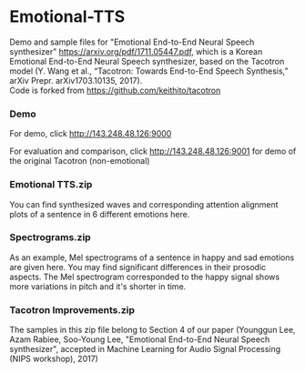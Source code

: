 # Emotional-TTS

Demo and sample files for "Emotional End-to-End Neural Speech synthesizer" https://arxiv.org/pdf/1711.05447.pdf, which is
a Korean Emotional End-to-End Neural Speech synthesizer, based on the Tacotron model (Y. Wang et al., “Tacotron: Towards End-to-End Speech Synthesis,” arXiv Prepr. arXiv1703.10135, 2017).  
Code is forked from https://github.com/keithito/tacotron

### Demo
For demo, click http://143.248.48.126:9000 


For evaluation and comparison, click http://143.248.48.126:9001 for demo of the original Tacotron (non-emotional)

### Emotional TTS.zip
You can find synthesized waves and corresponding attention alignment plots of a sentence in 6 different emotions here. 

### Spectrograms.zip
As an example, Mel spectrograms of a sentence in happy and sad emotions are given here. You may find significant differences in their prosodic aspects. The Mel spectrogram corresponded to the happy signal shows more variations in pitch and it's shorter in time.  

### Tacotron Improvements.zip
The samples in this zip file belong to Section 4 of our paper (Younggun Lee, Azam Rabiee, Soo-Young Lee, "Emotional End-to-End Neural Speech synthesizer", accepted in Machine Learning for Audio Signal Processing (NIPS workshop), 2017)
